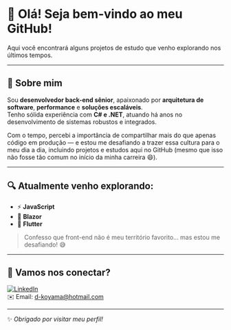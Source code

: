# 👋 Olá! Seja bem-vindo ao meu GitHub!

Aqui você encontrará alguns projetos de estudo que venho explorando nos últimos tempos.

---

## 🚀 Sobre mim

Sou **desenvolvedor back-end sênior**, apaixonado por **arquitetura de software**, **performance** e **soluções escaláveis**.  
Tenho sólida experiência com **C# e .NET**, atuando há anos no desenvolvimento de sistemas robustos e integrados.

Com o tempo, percebi a importância de compartilhar mais do que apenas código em produção — e estou me desafiando a trazer essa cultura para o meu dia a dia, incluindo projetos e estudos aqui no GitHub (mesmo que isso não fosse tão comum no início da minha carreira 😄).

---

## 🔍 Atualmente venho explorando:

- ⚡ **JavaScript**
- 🧩 **Blazor**
- 📱 **Flutter**

> Confesso que front-end não é meu território favorito... mas estou me desafiando! 😅

---

## 🤝 Vamos nos conectar?

[![LinkedIn](https://img.shields.io/badge/LinkedIn-blue?logo=linkedin&logoColor=white)](https://www.linkedin.com/in/diegokoyama/)  
✉️ Email: d-koyama@hotmail.com

---

✨ *Obrigado por visitar meu perfil!*
